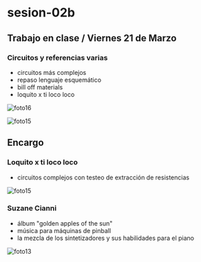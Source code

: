 # sesion-02b

## Trabajo en clase / Viernes 21 de Marzo

### Circuitos y referencias varias

- circuitos más complejos
- repaso lenguaje esquemático
- bill off materials
- loquito x ti loco loco

![foto16](https://github.com/user-attachments/assets/0029acf8-a43b-4f12-b3aa-83077a3f23d6)

![foto15](https://github.com/user-attachments/assets/3d7ed002-de6d-4a95-b90d-d5e75a1ea4a5)

## Encargo

### Loquito x ti loco loco

- circuitos complejos con testeo de extracción de resistencias

![foto15](https://github.com/user-attachments/assets/8f3674e5-b2c6-4e5b-ab03-a6c3cc732487)

### Suzane Cianni

- álbum "golden apples of the sun"
- música para máquinas de pinball
- la mezcla de los sintetizadores y sus habilidades para el piano

![foto13](https://github.com/user-attachments/assets/42d93c8f-c0b3-42e3-a467-ebe2efd54717)
